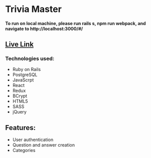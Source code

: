 # Trivia Master

#### To run on local machine, please run rails s, npm run webpack, and navigate to http://localhost:3000/#/

## [Live Link](http://trivia-masterr.herokuapp.com/#/)

### Technologies used: 
  - Ruby on Rails
  - PostgreSQL
  - JavaScrpt
  - React
  - Redux
  - BCrypt
  - HTML5
  - SASS
  - jQuery
  
 ## Features:
  * User authentication
  * Question and answer creation
  * Categories
